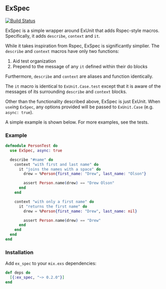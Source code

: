 ## ExSpec

[![Build Status](https://travis-ci.org/drewolson/ex_spec.svg)](https://travis-ci.org/drewolson/ex_spec)

ExSpec is a simple wrapper around ExUnit that adds Rspec-style macros. Specifically, it adds `describe`, `context` and `it`.

While it takes inspiration from Rspec, ExSpec is significantly simplier. The `describe` and `context` macros have only two functions:

1. Aid test organization
2. Prepend to the message of any `it` defined within their do blocks

Furthermore, `describe` and `context` are aliases and function identically.

The `it` macro is identical to `ExUnit.Case.test` except that it is aware of the messages of its surrounding `describe` and `context` blocks.

Other than the functionality described above, ExSpec is just ExUnit. When `use`ing `ExSpec`, any options provided will be passed to `ExUnit.Case` (e.g. `async: true`).

A simple example is shown below. For more examples, see the tests.

### Example

```elixir
defmodule PersonTest do
  use ExSpec, async: true

  describe "#name" do
    context "with first and last name" do
      it "joins the names with a space" do
        drew = %Person{first_name: "Drew", last_name: "Olson"}

        assert Person.name(drew) == "Drew Olson"
      end
    end

    context "with only a first name" do
      it "returns the first name" do
        drew = %Person{first_name: "Drew", last_name: nil}

        assert Person.name(drew) == "Drew"
      end
    end
  end
end
```

### Installation

Add `ex_spec` to your `mix.exs` dependencies:

```elixir
def deps do
  [{:ex_spec, "~> 0.2.0"}]
end
```
